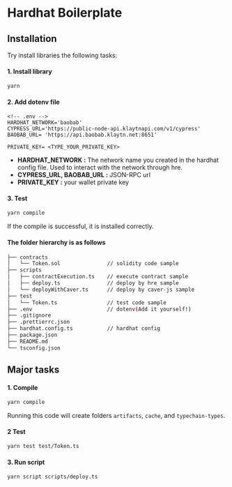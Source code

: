# Hardhat Boilerplate

## Installation

Try install libraries the following tasks:

#### 1. Install library

```bash
yarn
```

#### 2. Add dotenv file

```dotenv
<!-- .env -->
HARDHAT_NETWORK='baobab'
CYPRESS_URL='https://public-node-api.klaytnapi.com/v1/cypress'
BAOBAB_URL= 'https://api.baobab.klaytn.net:8651'

PRIVATE_KEY= <TYPE_YOUR_PRIVATE_KEY>
```

- **HARDHAT_NETWORK :** The network name you created in the hardhat config file. Used to interact with the network through hre.
- **CYPRESS_URL, BAOBAB_URL :** JSON-RPC url
- **PRIVATE_KEY :** your wallet private key

#### 3. Test

```bash
yarn compile
```

If the compile is successful, it is installed correctly.

#### The folder hierarchy is as follows

```bash
├── contracts
│   └── Token.sol               // solidity code sample
├── scripts
│   ├── contractExecution.ts    // execute contract sample
│   ├── deploy.ts               // deploy by hre sample
│   └── deployWithCaver.ts      // deploy by caver-js sample
├── test
│   └── Token.ts                // test code sample
├── .env                        // dotenv(Add it yourself!)
├── .gitignore
├── .prettierrc.json
├── hardhat.config.ts           // hardhat config
├── package.json
├── README.md
└── tsconfig.json
```

## Major tasks

#### 1. Compile

```bash
yarn compile
```

Running this code will create folders `artifacts`, `cache`, and `typechain-types`.

#### 2 Test

```bash
yarn test test/Token.ts
```

#### 3. Run script

```bash
yarn script scripts/deploy.ts
```

